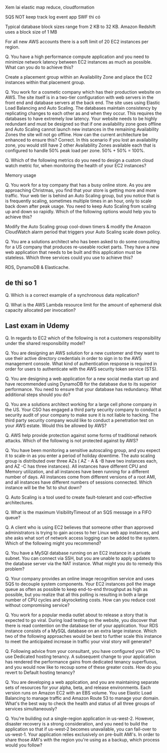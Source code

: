 Xem lai elastic map reduce, cloudformation

SQS NOT keep track log event app
SWF thì có

Typical database block sizes range from 2 KB to 32 KB. Amazon Redshift uses a block size of 1 MB

For all new AWS accounts there is a soft limit of 20 EC2 instances per region.

Q. You have a high performance compute application and you need to minimize network latency between EC2 instances as much as possible. What can you do to achieve this?

Create a placement group within an Availability Zone and place the EC2 instances within that placement group.

Q. You work for a cosmetic company which has their production website on AWS. The site itself is in a two-tier configuration with web servers in the front end and database servers at the back end. The site uses using Elastic Load Balancing and Auto Scaling. The databases maintain consistency by replicating changes to each other as and when they occur. This requires the databases to have extremely low latency. Your website needs to be highly redundant and must be designed so that if one availability zone goes offline and Auto Scaling cannot launch new instances in the remaining Availability Zones the site will not go offline. How can the current architecture be enhanced to ensure this?
Correct. In this scenario if you lost an availability zone, you would still have 2 other Availability Zones available each that is configured to handle 50% peak load per zone. 50% + 50% = 100%.

Q. Which of the following metrics do you need to design a custom cloud watch metric for, when monitoring the health of your EC2 instances?

Memory usage

Q. You work for a toy company that has a busy online store. As you are approaching Christmas, you find that your store is getting more and more traffic. Your web tier is behind an Auto Scaling group, but you notice that is is frequently scaling, sometimes multiple times in an hour, only to scale back down after peak usage. You need to keep Auto Scaling from scaling up and down so rapidly. Which of the following options would help you to achieve this?

Modify the Auto Scaling group cool-down timers & modify the Amazon CloudWatch alarm period that triggers your Auto Scaling scale down policy.

Q. You are a solutions architect who has been asked to do some consulting for a US company that produces re-useable rocket parts. They have a new web application that needs to be built and this application must be stateless. Which three services could you use to achieve this?

RDS, DynamoDB & Elasticache.

## de thi so 1
Q. Which is a correct example of a synchronous data replication?

Q. What is the AWS Lambda resource limit for the amount of ephemeral disk capacity allocated per invocation?

## Last exam in Udemy

Q. In regards to EC2 which of the following is not a customers responsibility under the shared responsibility model?

Q. You are designing an AWS solution for a new customer and they want to use their active directory credentials in order to sign in to the AWS management console. What kind of authentication response is required in order for users to authenticate with the AWS security token service (STS).

Q. You are designing a web application for a new social media start up and have recommended using DynamoDB for the database due to its superior performance. You need to ensure that your database has redundancy. What additional steps should you do?

Q. You are a solutions architect working for a large cell phone company in the US. Your CSO has engaged a third party security company to conduct a security audit of your company to make sure it is not liable to hacking. The third party security company would like to conduct a penetration test on your AWS estate. Would this be allowed by AWS?

Q. AWS help provide protection against some forms of traditional network attacks. Which of the following is not protected against by AWS?

Q. You have been monitoring a sensitive autoscaling group, and you expect it to scale-in as you enter a period of holiday downtime. The auto scaling group is distributed over three AZs ( AZ - A & -B have two instances each, and AZ -C has three instances). All instances have different CPU and Memory utilization, and all instances have been running for a different number of days. All instances come from different versions of a root AMI, and all instances have different numbers of sessions connected. Which instance will be the 1st to shut down?

Q. Auto Scaling is a tool used to create fault-tolerant and cost-effective architectures.

Q. What is the maximum VisibilityTimeout of an SQS message in a FIFO queue?

Q. A client who is using EC2 believes that someone other than approved administrators is trying to gain access to her Linux web app instances, and she asks what sort of network access logging can be added to the system. Which of the following might you recommend?

Q. You have a MySQl database running on an EC2 instance in a private subnet. You can connect via SSH, but you are unable to apply updates to the database server via the NAT instance. What might you do to remedy this problem?


Q. Your company provides an online image recognition service and uses SQS to decouple system components. Your EC2 instances poll the image queue as often as possible to keep end-to-end throughput as high as possible, but you realize that all this polling is resulting in both a large number of CPU cycles and skyrocketing costs. How can you reduce cost without compromising service?

Q. You work for a popular media outlet about to release a story that is expected to go viral. During load testing on the website, you discover that there is read contention on the database tier of your application. Your RDS instance consists of a MySQL database on an extra large instance. Which two of the following approaches would be best to further scale this instance to meet the anticipated increase in traffic your viral story will generate?

Q. Following advice from your consultant, you have configured your VPC to use Dedicated hosting tenancy. A subsequent change to your application has rendered the performance gains from dedicated tenancy superfluous, and you would now like to recoup some of these greater costs. How do you revert to Default hosting tenancy?

Q. You are developing a web application, and you are maintaining separate sets of resources for your alpha, beta, and release environments. Each version runs on Amazon EC2 with an EBS volume. You use Elastic Load Balancing to manage traffic and Amazon Route 53 to manage your domain. What's the best way to check the health and status of all three groups of services simultaneously?

Q. You're building out a single-region application in us-west-2. However, disaster recovery is a strong consideration, and you need to build the application so that if us-west-2 becomes unavailable, you can fail-over to us-west-1. Your application relies exclusively on pre-built AMI's. In order to share those AMI's with the region you're using as a backup, which process would you follow?